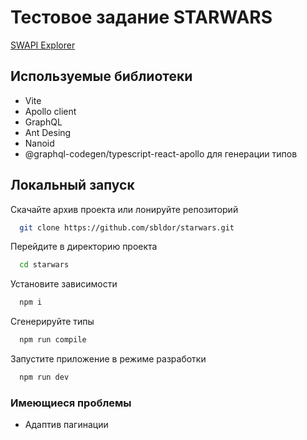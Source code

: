 # Тестовое задание STARWARS

[SWAPI Explorer](https://studio.apollographql.com/public/star-wars-swapi/variant/current/home)

## Используемые библиотеки
* Vite
* Apollo client
* GraphQL
* Ant Desing
* Nanoid
* @graphql-codegen/typescript-react-apollo для генерации типов

## Локальный запуск 

Cкачайте архив проекта
или лонируйте репозиторий 
```bash
  git clone https://github.com/sbldor/starwars.git
```

Перейдите в директорию проекта
```bash
  cd starwars
```

Установите зависимости
```bash
  npm i
```

Сгенерируйте типы
```bash
  npm run compile
```

Запустите приложение в режиме разработки
```bash
  npm run dev
```

### Имеющиеся проблемы
* Адаптив пагинации
